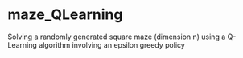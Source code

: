 # maze_QLearning
Solving a randomly generated square maze (dimension n) using a Q-Learning algorithm involving an epsilon greedy policy
